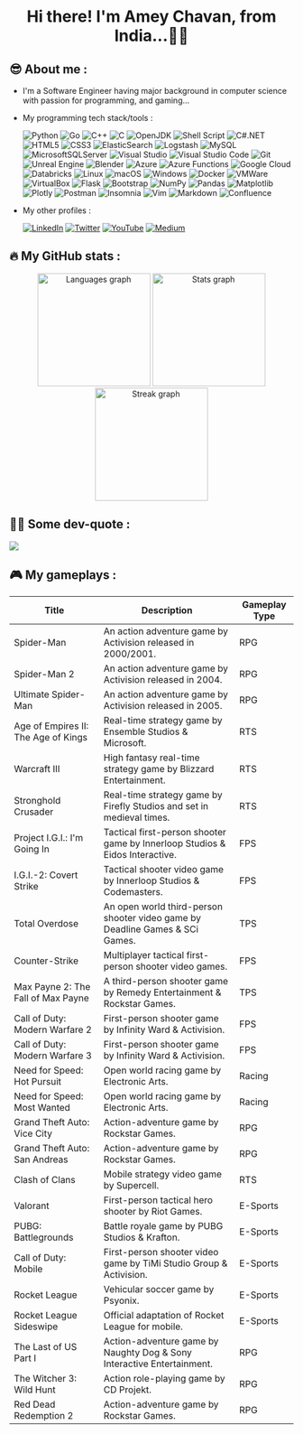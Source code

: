 <!-- 
<div align="center">
  <img height="300px" src="./coding_1.gif" />
</div>
-->

<!--
<div align="center">
  <img src="https://visitor-badge.laobi.icu/badge?page_id=apchavan.apchavan&left_text=Profile%20Visits" />
</div>
-->

<h1 align="center">Hi there! I'm <b>Amey Chavan</b>, from India...👋🏻</h1>

<h2 align="left">😎 About me :</h2>

<p align="left">

- I'm a Software Engineer having major background in computer science with passion for programming, and gaming...

- My programming tech stack/tools :

  ![Python](https://img.shields.io/badge/Python-FFD43B?style=for-the-badge&logo=python&logoColor=blue)
  ![Go](https://img.shields.io/badge/Go-00ADD8?style=for-the-badge&logo=go&logoColor=white)
  ![C++](https://img.shields.io/badge/C%2B%2B-00599C?style=for-the-badge&logo=c%2B%2B&logoColor=white)
  ![C](https://img.shields.io/badge/C-00599C?style=for-the-badge&logo=c&logoColor=white)
  ![OpenJDK](https://img.shields.io/badge/OpenJDK-ED8B00?style=for-the-badge&logo=openjdk&logoColor=white)
  ![Shell Script](https://img.shields.io/badge/Shell_script-000000?style=for-the-badge&logo=gnu-bash&logoColor=white)
  ![C#.NET](https://img.shields.io/badge/c%23-%23239120?style=for-the-badge&logo=c-sharp&logoColor=white)
  ![HTML5](https://img.shields.io/badge/html5-FF8500?style=for-the-badge&logo=html5&logoColor=white)
  ![CSS3](https://img.shields.io/badge/css3-2050FF?style=for-the-badge&logo=css3&logoColor=white)
  ![ElasticSearch](https://img.shields.io/badge/-ElasticSearch-005571?style=for-the-badge&logo=elasticsearch)
  ![Logstash](https://img.shields.io/badge/Logstash-005571?style=for-the-badge&logo=Logstash&logoColor=white)
  ![MySQL](https://img.shields.io/badge/MySQL-005C84?style=for-the-badge&logo=mysql&logoColor=white)
  ![MicrosoftSQLServer](https://img.shields.io/badge/Microsoft%20SQL%20Server-CC2927?style=for-the-badge&logo=microsoft%20sql%20server&logoColor=white)
  ![Visual Studio](https://img.shields.io/badge/Visual_Studio-5C2D91?style=for-the-badge&logo=visual%20studio&logoColor=white)
  ![Visual Studio Code](https://img.shields.io/badge/Visual_Studio_Code-0078D4?style=for-the-badge&logo=visual%20studio%20code&logoColor=white)
  ![Git](https://img.shields.io/badge/Git-FF5500?style=for-the-badge&logo=git&logoColor=white)
  ![Unreal Engine](https://img.shields.io/badge/unrealengine-%23313131?style=for-the-badge&logo=unrealengine&logoColor=white)
  ![Blender](https://img.shields.io/badge/blender-%23F5792A?style=for-the-badge&logo=blender&logoColor=white)
  ![Azure](https://img.shields.io/badge/Azure-2050FF?style=for-the-badge&logo=microsoftazure&logoColor=white)
  ![Azure Functions](https://img.shields.io/badge/Azure_Functions-0062AD?style=for-the-badge&logo=azure-functions&logoColor=white)
  ![Google Cloud](https://img.shields.io/badge/Google%20Cloud-FF5500?style=for-the-badge&logo=google-cloud&logoColor=white)
  ![Databricks](https://img.shields.io/badge/Databricks-FF3621?style=for-the-badge&logo=Databricks&logoColor=white)
  ![Linux](https://img.shields.io/badge/Linux-FCC624?style=for-the-badge&logo=linux&logoColor=black)
  ![macOS](https://img.shields.io/badge/mac%20os-000000?style=for-the-badge&logo=apple&logoColor=white)
  ![Windows](https://img.shields.io/badge/Windows-0078D6?style=for-the-badge&logo=windows&logoColor=white)
  ![Docker](https://img.shields.io/badge/docker-00C0FF?style=for-the-badge&logo=docker&logoColor=white)
  ![VMWare](https://img.shields.io/badge/VMware-231f20?style=for-the-badge&logo=VMware&logoColor=white)
  ![VirtualBox](https://img.shields.io/badge/VirtualBox-21416b?style=for-the-badge&logo=VirtualBox&logoColor=white)
  ![Flask](https://img.shields.io/badge/Flask-000000?style=for-the-badge&logo=flask&logoColor=white)
  ![Bootstrap](https://img.shields.io/badge/Bootstrap-BF00FF?style=for-the-badge&logo=bootstrap&logoColor=white)
  ![NumPy](https://img.shields.io/badge/Numpy-777BB4?style=for-the-badge&logo=numpy&logoColor=white)
  ![Pandas](https://img.shields.io/badge/Pandas-2C2D72?style=for-the-badge&logo=pandas&logoColor=white)
  ![Matplotlib](https://img.shields.io/badge/Matplotlib-2080FF?style=for-the-badge&logo=Matplotlib&logoColor=white)
  ![Plotly](https://img.shields.io/badge/Plotly-239120?style=for-the-badge&logo=plotly&logoColor=white)
  ![Postman](https://img.shields.io/badge/Postman-FF6C37?style=for-the-badge&logo=postman&logoColor=white)
  ![Insomnia](https://img.shields.io/badge/Insomnia-black?style=for-the-badge&logo=insomnia&logoColor=5849BE)
  ![Vim](https://img.shields.io/badge/VIM-008F00?&style=for-the-badge&logo=vim&logoColor=white)
  ![Markdown](https://img.shields.io/badge/Markdown-000000?style=for-the-badge&logo=markdown&logoColor=white)
  ![Confluence](https://img.shields.io/badge/Confluence-000FFF?style=for-the-badge&logo=confluence&logoColor=white)

- My other profiles :

  [![LinkedIn](https://img.shields.io/badge/LinkedIn-0077B5?style=for-the-badge&logo=linkedin&logoColor=white)](https://linkedin.com/in/apchavan)
  [![Twitter](https://img.shields.io/badge/Twitter-1DA1F2?style=for-the-badge&logo=twitter&logoColor=white)](https://twitter.com/apchavan)
  [![YouTube](https://img.shields.io/badge/YouTube-FF0000?style=for-the-badge&logo=youtube&logoColor=white)](https://youtube.com/@AmeysGameLab)
  [![Medium](https://img.shields.io/badge/Medium-12100E?style=for-the-badge&logo=medium&logoColor=white)](https://apchavan.medium.com)

</p>

<h2 align="left">🔥 My GitHub stats :</h2>

<div align="center">

  <img src="https://github-readme-stats.vercel.app/api/top-langs?username=apchavan&locale=en&hide_title=false&layout=compact&card_width=320&langs_count=15&theme=monokai&order=2&custom_title=Programming%20Stats" height="200" alt="Languages graph" />
  <img src="https://github-readme-stats.vercel.app/api?username=apchavan&hide_title=false&hide_rank=true&show_icons=true&include_all_commits=true&count_private=true&disable_animations=false&theme=monokai&locale=en&order=1&custom_title=Amey's%20Profile%20Stats" height="200" alt="Stats graph" />
  <img src="https://streak-stats.demolab.com?user=apchavan&locale=en&mode=weekly&theme=monokai&border_radius=5&order=3" height="200" alt="Streak graph" />

</div>

<h2 align="left">✍🏻 Some dev-quote :</h2>

![](https://quotes-github-readme.vercel.app/api?type=horizontal&theme=monokai)

<h2 align="left">🎮 My gameplays :</h2>

<div align="center">

| Title | Description | Gameplay Type |
| ----------- | ----------- | ----------- |
| Spider-Man | An action adventure game by Activision released in 2000/2001. | RPG |
| Spider-Man 2 | An action adventure game by Activision released in 2004. | RPG |
| Ultimate Spider-Man | An action adventure game by Activision released in 2005. | RPG |
| Age of Empires II: The Age of Kings | Real-time strategy game by Ensemble Studios & Microsoft. | RTS |
| Warcraft III | High fantasy real-time strategy game by Blizzard Entertainment. | RTS |
| Stronghold Crusader | Real-time strategy game by Firefly Studios and set in medieval times. | RTS |
| Project I.G.I.: I'm Going In | Tactical first-person shooter game by Innerloop Studios & Eidos Interactive. | FPS |
| I.G.I.-2: Covert Strike | Tactical shooter video game by Innerloop Studios & Codemasters. | FPS |
| Total Overdose | An open world third-person shooter video game by Deadline Games & SCi Games. | TPS |
| Counter-Strike | Multiplayer tactical first-person shooter video games. | FPS |
| Max Payne 2: The Fall of Max Payne | A third-person shooter game by Remedy Entertainment & Rockstar Games. | TPS |
| Call of Duty: Modern Warfare 2 | First-person shooter game by Infinity Ward & Activision. | FPS |
| Call of Duty: Modern Warfare 3 | First-person shooter game by Infinity Ward & Activision. | FPS |
| Need for Speed: Hot Pursuit | Open world racing game by Electronic Arts. | Racing |
| Need for Speed: Most Wanted | Open world racing game by Electronic Arts. | Racing |
| Grand Theft Auto: Vice City | Action-adventure game by Rockstar Games. | RPG |
| Grand Theft Auto: San Andreas | Action-adventure game by Rockstar Games. | RPG |
| Clash of Clans | Mobile strategy video game by Supercell. | RTS |
| Valorant | First-person tactical hero shooter by Riot Games. | E-Sports |
| PUBG: Battlegrounds | Battle royale game by PUBG Studios & Krafton. | E-Sports |
| Call of Duty: Mobile | First-person shooter video game by TiMi Studio Group & Activision. | E-Sports |
| Rocket League | Vehicular soccer game by Psyonix. | E-Sports |
| Rocket League Sideswipe | Official adaptation of Rocket League for mobile. | E-Sports |
| The Last of US Part I | Action-adventure game by Naughty Dog & Sony Interactive Entertainment. | RPG |
| The Witcher 3: Wild Hunt | Action role-playing game by CD Projekt. | RPG |
| Red Dead Redemption 2 | Action-adventure game by Rockstar Games. | RPG |

</div>

<!--
<h3 align="left">🏆 GitHub Trophies :</h3>

![](https://github-profile-trophy.vercel.app/?username=apchavan&theme=monokai&no-frame=true&no-bg=false&margin-w=4)

<h3 align="left">🐦 Latest Tweet :</h3>

[![](https://gtce.itsvg.in/api?username=apchavan&theme=monokai)](https://github.com/VishwaGauravIn/github-twitter-card-embed)
-->
